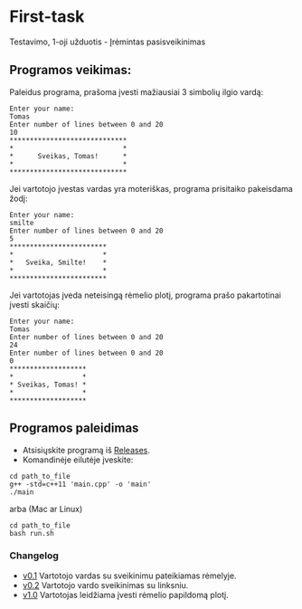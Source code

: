 # First-task
Testavimo, 1-oji užduotis - Įrėmintas pasisveikinimas

## Programos veikimas:

Paleidus programa, prašoma įvesti mažiausiai 3 simbolių ilgio vardą:


```shell
Enter your name:
Tomas
Enter number of lines between 0 and 20
10
*****************************
*                           *
*      Sveikas, Tomas!      *
*                           *
*****************************
```

Jei vartotojo įvestas vardas yra moteriškas, programa prisitaiko pakeisdama žodį:

```shell
Enter your name:
smilte
Enter number of lines between 0 and 20
5
************************
*                      *
*   Sveika, Smilte!    *
*                      *
************************
```

Jei vartotojas įveda neteisingą rėmelio plotį, programa prašo pakartotinai įvesti skaičių:

```shell
Enter your name:
Tomas
Enter number of lines between 0 and 20
24
Enter number of lines between 0 and 20
0
*******************
*                 *
* Sveikas, Tomas! *
*                 *
*******************
```

## Programos paleidimas

* Atsisiųskite programą iš [Releases](https://github.com/gameg0065/first-task/releases).
* Komandinėje eilutėje įveskite:

```shell
cd path_to_file
g++ -std=c++11 'main.cpp' -o 'main'
./main
```

arba (Mac ar Linux)

```shell
cd path_to_file
bash run.sh
```



### Changelog

* [v0.1](https://github.com/gameg0065/first-task/releases/tag/0.1) Vartotojo vardas su sveikinimu pateikiamas rėmelyje.
* [v0.2](https://github.com/gameg0065/first-task/releases/tag/0.2) Vartotojo vardo sveikinimas su linksniu.
* [v1.0](https://github.com/gameg0065/first-task/releases/tag/1.0) Vartotojas leidžiama įvesti rėmelio papildomą plotį.